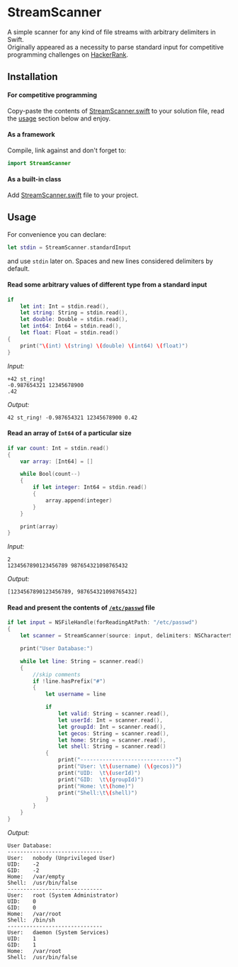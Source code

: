 # StreamScanner
A simple scanner for any kind of file streams with arbitrary delimiters in Swift.<br/>
Originally appeared as a necessity to parse standard input for competitive programming challenges on [HackerRank](https://www.hackerrank.com/).<br>

## Installation

#### For competitive programming

Copy-paste the contents of [StreamScanner.swift](StreamScanner/StreamScanner.swift) to your solution file, read the [usage](#Usage) section below and enjoy.

#### As a framework

Compile, link against and don't forget to:

```swift
import StreamScanner
```

#### As a built-in class

Add [StreamScanner.swift](StreamScanner/StreamScanner.swift) file to your project.

## Usage

For convenience you can declare:

```swift
let stdin = StreamScanner.standardInput
```
and use `stdin` later on. Spaces and new lines considered delimiters by default.

#### Read some arbitrary values of different type from a standard input

```swift
if
    let int: Int = stdin.read(),
    let string: String = stdin.read(),
    let double: Double = stdin.read(),
    let int64: Int64 = stdin.read(),
    let float: Float = stdin.read()
{
    print("\(int) \(string) \(double) \(int64) \(float)")
}
```
*Input:*
```
+42 st_ring!
-0.987654321 12345678900
.42
```
*Output:*
```
42 st_ring! -0.987654321 12345678900 0.42
```

#### Read an array of `Int64` of a particular size

```swift
if var count: Int = stdin.read()
{
    var array: [Int64] = []

    while Bool(count--)
    {
        if let integer: Int64 = stdin.read()
        {
            array.append(integer)
        }
    }

    print(array)
}
```
*Input:*
```
2
1234567890123456789 987654321098765432
```
*Output:*
```
[1234567890123456789, 987654321098765432]
```

#### Read and present the contents of [`/etc/passwd`](https://en.wikipedia.org/wiki/Passwd) file

```swift
if let input = NSFileHandle(forReadingAtPath: "/etc/passwd")
{
    let scanner = StreamScanner(source: input, delimiters: NSCharacterSet(charactersInString: ":\n"))

    print("User Database:")

    while let line: String = scanner.read()
    {
        //skip comments
        if !line.hasPrefix("#")
        {
            let username = line

            if
                let valid: String = scanner.read(),
                let userId: Int = scanner.read(),
                let groupId: Int = scanner.read(),
                let gecos: String = scanner.read(),
                let home: String = scanner.read(),
                let shell: String = scanner.read()
            {
                print("------------------------------")
                print("User: \t\(username) (\(gecos))")
                print("UID:  \t\(userId)")
                print("GID:  \t\(groupId)")
                print("Home: \t\(home)")
                print("Shell:\t\(shell)")
            }
        }
    }
}
```
*Output:*
```
User Database:
------------------------------
User: 	nobody (Unprivileged User)
UID:  	-2
GID:  	-2
Home: 	/var/empty
Shell:	/usr/bin/false
------------------------------
User: 	root (System Administrator)
UID:  	0
GID:  	0
Home: 	/var/root
Shell:	/bin/sh
------------------------------
User: 	daemon (System Services)
UID:  	1
GID:  	1
Home: 	/var/root
Shell:	/usr/bin/false
```
